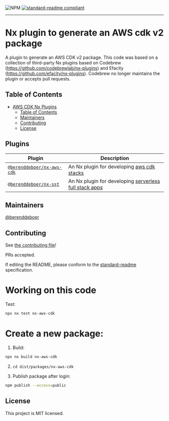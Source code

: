 ![NPM](https://img.shields.io/npm/l/@berenddeboer/nx-aws-cdk)
[![standard-readme compliant](https://img.shields.io/badge/standard--readme-OK-green.svg?style=flat-square)](https://github.com/RichardLitt/standard-readme)

<hr>

# Nx plugin to generate an AWS cdk v2 package

A plugin to generate an AWS CDK v2 package. This code was based on a
collection of third-party Nx plugins based on Codebrew
(https://github.com/codebrewlab/nx-plugins) and Efacity
(https://github.com/efacity/nx-plugins). Codebrew no longer maintains
the plugin or accepts pull requests.

## Table of Contents

- [AWS CDK Nx Plugins](#aws-cdk-nx-plugins)
  - [Table of Contents](#table-of-contents)
  - [Maintainers](#maintainers)
  - [Contributing](#contributing)
  - [License](#license)

## Plugins

| Plugin                                                        | Description                                                                                          |
| ------------------------------------------------------------- | ---------------------------------------------------------------------------------------------------- |
| [`@berenddeboer/nx-aws-cdk`](./packages/nx-aws-cdk/README.md) | An Nx plugin for developing [aws cdk stacks](https://docs.aws.amazon.com/cdk/latest/guide/home.html) |
| [`@berenddeboer/nx-sst`](./packages/nx-sst/README.md)         | An Nx plugin for developing [serverless full stack apps](https://docs.sst.dev/what-is-sst)           |

## Maintainers

[@berenddeboer](https://github.com/berenddeboer)

## Contributing

See [the contributing file](CONTRIBUTING.md)!

PRs accepted.

If editing the README, please conform to the [standard-readme](https://github.com/RichardLitt/standard-readme) specification.

# Working on this code

Test:

```sh
npx nx test nx-aws-cdk
```

# Create a new package:

1. Build:

```sh
npx nx build nx-aws-cdk
```

2. `cd dist/packages/nx-aws-cdk`

3. Publish package after login:

```sh
npm publish --access=public
```

## License

This project is MIT licensed.
